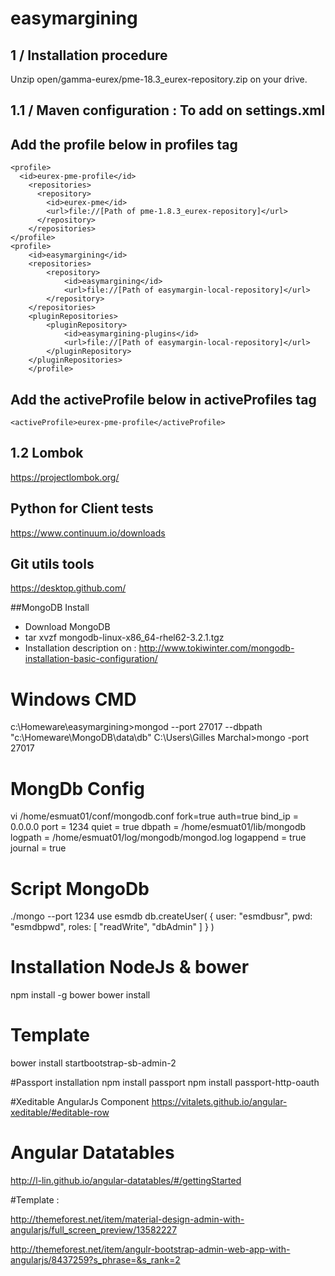 # easymargining

## 1 / Installation procedure

Unzip open/gamma-eurex/pme-18.3_eurex-repository.zip on your drive.

## 1.1 / Maven configuration : To add on settings.xml
## Add the profile below in profiles tag
	<profile>
      <id>eurex-pme-profile</id>
        <repositories>
          <repository>
            <id>eurex-pme</id>
            <url>file://[Path of pme-1.8.3_eurex-repository]</url>
          </repository>
        </repositories>
    </profile>
    <profile>
        <id>easymargining</id>
        <repositories>
            <repository>
                <id>easymargining</id>
                <url>file://[Path of easymargin-local-repository]</url>
            </repository>
        </repositories>
        <pluginRepositories>
            <pluginRepository>
                <id>easymargining-plugins</id>
                <url>file://[Path of easymargin-local-repository]</url>
            </pluginRepository>
        </pluginRepositories>
    	</profile>
## Add the activeProfile below in activeProfiles tag
    <activeProfile>eurex-pme-profile</activeProfile>

## 1.2 Lombok
https://projectlombok.org/

## Python for Client tests
https://www.continuum.io/downloads

## Git utils tools
https://desktop.github.com/


##MongoDB Install
- Download MongoDB
- tar xvzf mongodb-linux-x86_64-rhel62-3.2.1.tgz
- Installation description on : http://www.tokiwinter.com/mongodb-installation-basic-configuration/

# Windows CMD
c:\Homeware\easymargining>mongod --port 27017 --dbpath "c:\\Homeware\\MongoDB\\data\\db"
C:\Users\Gilles Marchal>mongo -port 27017

# MongDb Config
vi /home/esmuat01/conf/mongodb.conf
fork=true
auth=true
bind_ip = 0.0.0.0
port = 1234
quiet = true
dbpath = /home/esmuat01/lib/mongodb
logpath = /home/esmuat01/log/mongodb/mongod.log
logappend = true
journal = true

# Script MongoDb
./mongo --port 1234
use esmdb
db.createUser(
   {
     user: "esmdbusr",
     pwd: "esmdbpwd",
     roles: [ "readWrite", "dbAdmin" ]
   }
)

# Installation NodeJs & bower 
npm install -g bower
bower install

# Template 
bower install startbootstrap-sb-admin-2

#Passport installation
npm install passport
npm install passport-http-oauth


#Xeditable AngularJs Component
https://vitalets.github.io/angular-xeditable/#editable-row
# Angular Datatables
http://l-lin.github.io/angular-datatables/#/gettingStarted


#Template :

http://themeforest.net/item/material-design-admin-with-angularjs/full_screen_preview/13582227

http://themeforest.net/item/angulr-bootstrap-admin-web-app-with-angularjs/8437259?s_phrase=&s_rank=2